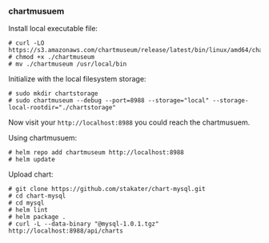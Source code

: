 ### chartmusuem
Install local executable file:    

```
# curl -LO https://s3.amazonaws.com/chartmuseum/release/latest/bin/linux/amd64/chartmuseum
# chmod +x ./chartmuseum
# mv ./chartmuseum /usr/local/bin
```
Initialize with the local filesystem storage:    

```
# sudo mkdir chartstorage
# sudo chartmuseum --debug --port=8988 --storage="local" --storage-local-rootdir="./chartstorage"
```
Now visit your `http://localhost:8988` you could reach the chartmusuem.    

Using chartmusuem:    

```
# helm repo add chartmuseum http://localhost:8988
# helm update
```
Upload chart:    

```
# git clone https://github.com/stakater/chart-mysql.git
# cd chart-mysql
# cd mysql
# helm lint
# helm package .
# curl -L --data-binary "@mysql-1.0.1.tgz" http://localhost:8988/api/charts
```